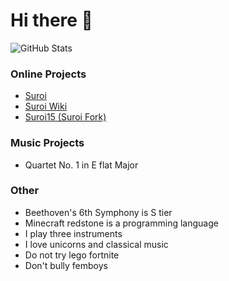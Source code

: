 # Hi there 👋

<!--
**1092384/1092384** is a ✨ _special_ ✨ repository because its `README.md` (this file) appears on your GitHub profile.

Here are some ideas to get you started:

- 🔭 I’m currently working on ...
- 🌱 I’m currently learning ...
- 👯 I’m looking to collaborate on ...
- 🤔 I’m looking for help with ...
- 💬 Ask me about ...
- 📫 How to reach me: ...
- 😄 Pronouns: ...
- ⚡ Fun fact: ...
-->
![GitHub Stats](https://github-readme-stats.vercel.app/api?username=1092384&show_icons=true&theme=nord)
### Online Projects
- [Suroi](https://github.com/HasangerGames/suroi)
- [Suroi Wiki](https://github.com/HasangerGames/suroi-wiki)
- [Suroi15 (Suroi Fork)](https://github.com/Compositr/suroi15)

### Music Projects
- Quartet No. 1 in E flat Major

### Other 
- Beethoven's 6th Symphony is S tier
- Minecraft redstone is a programming language
- I play three instruments
- I love unicorns and classical music
- Do not try lego fortnite
- Don't bully femboys
